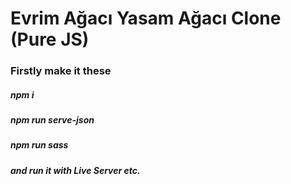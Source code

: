 # Evrim Ağacı Yasam Ağacı Clone (Pure JS)

### Firstly make it these

##### npm i
##### npm run serve-json
##### npm run sass
##### and run it with Live Server etc.